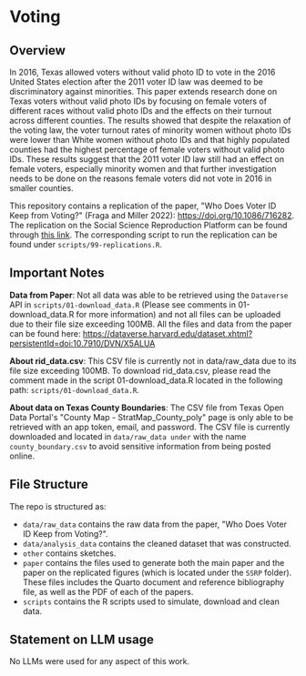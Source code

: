 # Voting

## Overview

In 2016, Texas allowed voters without valid photo ID to vote in the 2016 United States election after the 2011 voter ID law was deemed to be discriminatory against minorities. This paper extends research done on Texas voters without valid photo IDs by focusing on female voters of different races without valid photo IDs and the effects on their turnout across different counties. The results showed that despite the relaxation of the voting law, the voter turnout rates of minority women without photo IDs were lower than White women without photo IDs and that highly populated counties had the highest percentage of female voters without valid photo IDs. These results suggest that the 2011 voter ID law still had an effect on female voters, especially minority women and that further investigation needs to be done on the reasons female voters did not vote in 2016 in smaller counties.

This repository contains a replication of the paper, "Who Does Voter ID Keep from Voting?" (Fraga and Miller 2022): https://doi.org/10.1086/716282. The replication on the Social Science Reproduction Platform can be found through [this link](https://doi.org/10.48152/ssrp-cbev-p353). The corresponding script to run the replication can be found under `scripts/99-replications.R`. 

## Important Notes
**Data from Paper**: Not all data was able to be retrieved using the `Dataverse` API in `scripts/01-download_data.R` (Please see comments in 01-download_data.R for more information) and not all files can be uploaded due to their file size exceeding 100MB. All the files and data from the paper can be found here: https://dataverse.harvard.edu/dataset.xhtml?persistentId=doi:10.7910/DVN/X5ALUA

**About rid_data.csv**: This CSV file is currently not in data/raw_data due to its file size exceeding 100MB. To download rid_data.csv, please read the comment made in the script 01-download_data.R located in the following path: `scripts/01-download_data.R`.

**About data on Texas County Boundaries**: The CSV file from Texas Open Data Portal's "County Map - StratMap_County_poly" page is only able to be retrieved with an app token, email, and password. The CSV file is currently downloaded and located in `data/raw_data under` with the name `county_boundary.csv` to avoid sensitive information from being posted online. 

## File Structure

The repo is structured as:

-   `data/raw_data` contains the raw data from the paper, "Who Does Voter ID Keep from Voting?".
-   `data/analysis_data` contains the cleaned dataset that was constructed.
-   `other` contains sketches.
-   `paper` contains the files used to generate both the main paper and the paper on the replicated figures (which is located under the `SSRP` folder). These files includes the Quarto document and reference bibliography file, as well as the PDF of each of the papers.
-   `scripts` contains the R scripts used to simulate, download and clean data.

## Statement on LLM usage

No LLMs were used for any aspect of this work.
